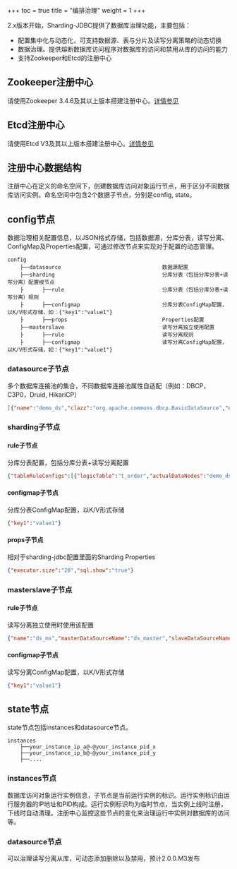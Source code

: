 +++
toc = true
title = "编排治理"
weight = 1
+++

2.x版本开始，Sharding-JDBC提供了数据库治理功能，主要包括：

* 配置集中化与动态化，可支持数据源、表与分片及读写分离策略的动态切换
* 数据治理。提供熔断数据库访问程序对数据库的访问和禁用从库的访问的能力
* 支持Zookeeper和Etcd的注册中心

## Zookeeper注册中心

请使用Zookeeper 3.4.6及其以上版本搭建注册中心。[详情参见](https://zookeeper.apache.org/doc/trunk/zookeeperStarted.html)

## Etcd注册中心

请使用Etcd V3及其以上版本搭建注册中心。[详情参见](https://coreos.com/etcd/docs/latest)

## 注册中心数据结构

注册中心在定义的命名空间下，创建数据库访问对象运行节点，用于区分不同数据库访问实例。命名空间中包含2个数据子节点，分别是config, state。

## config节点

数据治理相关配置信息，以JSON格式存储，包括数据源，分库分表，读写分离、ConfigMap及Properties配置，可通过修改节点来实现对于配置的动态管理。

```
config
    ├──datasource                                数据源配置
    ├──sharding                                  分库分表（包括分库分表+读写分离）配置根节点
    ├      ├──rule                               分库分表（包括分库分表+读写分离）规则
    ├      ├──configmap                          分库分表ConfigMap配置，以K/V形式存储，如：{"key1":"value1"}
    ├      ├──props                              Properties配置
    ├──masterslave                               读写分离独立使用配置
    ├      ├──rule                               读写分离规则
    ├      ├──configmap                          读写分离ConfigMap配置，以K/V形式存储，如：{"key1":"value1"}
```

### datasource子节点

多个数据库连接池的集合，不同数据库连接池属性自适配（例如：DBCP，C3P0，Druid, HikariCP）

```json
[{"name":"demo_ds","clazz":"org.apache.commons.dbcp.BasicDataSource","defaultAutoCommit":"true","defaultReadOnly":"false","defaultTransactionIsolation":"-1","driverClassName":"com.mysql.jdbc.Driver","initialSize":"0","logAbandoned":"false","maxActive":"8","maxIdle":"8","maxOpenPreparedStatements":"-1","maxWait":"-1","minEvictableIdleTimeMillis":"1800000","minIdle":"0","numTestsPerEvictionRun":"3","password":"","removeAbandoned":"false","removeAbandonedTimeout":"300","testOnBorrow":"false","testOnReturn":"false","testWhileIdle":"false","timeBetweenEvictionRunsMillis":"-1","url":"jdbc:mysql://localhost:3306/demo_ds","username":"root","validationQueryTimeout":"-1"}]
```

### sharding子节点

#### rule子节点

分库分表配置，包括分库分表+读写分离配置

```json
{"tableRuleConfigs":[{"logicTable":"t_order","actualDataNodes":"demo_ds.t_order_${0..1}","databaseShardingStrategyConfig":{},"tableShardingStrategyConfig":{"type":"STANDARD","shardingColumn":"order_id","preciseAlgorithmClassName":"io.shardingjdbc.example.orchestration.spring.namespace.mybatis.algorithm.PreciseModuloTableShardingAlgorithm","rangeAlgorithmClassName":""},"keyGeneratorColumnName":"order_id"},{"logicTable":"t_order_item","actualDataNodes":"demo_ds.t_order_item_${0..1}","databaseShardingStrategyConfig":{},"tableShardingStrategyConfig":{"type":"STANDARD","shardingColumn":"order_id","preciseAlgorithmClassName":"io.shardingjdbc.example.orchestration.spring.namespace.mybatis.algorithm.PreciseModuloTableShardingAlgorithm","rangeAlgorithmClassName":""},"keyGeneratorColumnName":"order_item_id"}],"bindingTableGroups":["t_order, t_order_item"],"defaultDatabaseShardingStrategyConfig":{},"defaultTableShardingStrategyConfig":{},"masterSlaveRuleConfigs":[]}
```

#### configmap子节点

分库分表ConfigMap配置，以K/V形式存储

```json
{"key1":"value1"}
```

#### props子节点

相对于sharding-jdbc配置里面的Sharding Properties

```json
{"executor.size":"20","sql.show":"true"}
```

### masterslave子节点

#### rule子节点

读写分离独立使用时使用该配置

```json
{"name":"ds_ms","masterDataSourceName":"ds_master","slaveDataSourceNames":["ds_slave_0","ds_slave_1"],"loadBalanceAlgorithmType":"ROUND_ROBIN"}
```

#### configmap子节点

读写分离ConfigMap配置，以K/V形式存储

```json
{"key1":"value1"}
```

## state节点

state节点包括instances和datasource节点。

```
instances
    ├──your_instance_ip_a@-@your_instance_pid_x
    ├──your_instance_ip_b@-@your_instance_pid_y
    ├──....                                    
```

### instances节点
数据库访问对象运行实例信息，子节点是当前运行实例的标识。运行实例标识由运行服务器的IP地址和PID构成。运行实例标识均为临时节点，当实例上线时注册，下线时自动清理。注册中心监控这些节点的变化来治理运行中实例对数据库的访问等。

### datasource节点
可以治理读写分离从库，可动态添加删除以及禁用，预计2.0.0.M3发布
